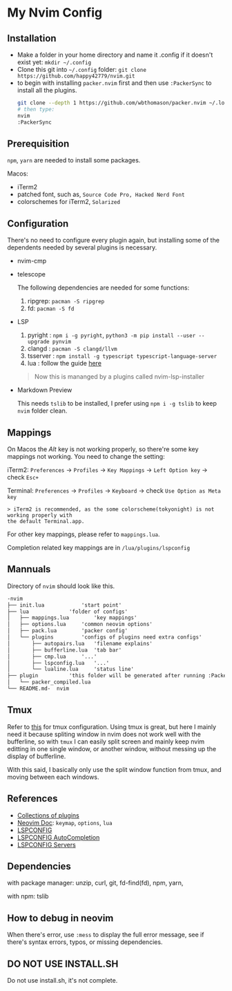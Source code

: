 # My Nvim Config
## Installation
- Make a folder in your home directory and name it .config if it doesn't exist yet: `mkdir ~/.config`
- Clone this git into `~/.config` folder: 
	`git clone https://github.com/happy42779/nvim.git`
- to begin with installing `packer.nvim` first and then use `:PackerSync` to install all the plugins.
	```sh	
	git clone --depth 1 https://github.com/wbthomason/packer.nvim ~/.local/share/nvim/site/pack/packer/start/packer.nvim
	# then type:
	nvim
	:PackerSync
	```
## Prerequisition
`npm`, `yarn` are needed to install some packages.

Macos: 
+ iTerm2
+ patched font, such as, `Source Code Pro, Hacked Nerd Font`
+ colorschemes for iTerm2, `Solarized`


## Configuration
There's no need to configure every plugin again, but installing some of the dependents needed by several plugins is necessary.
- nvim-cmp
	

- telescope

	The following dependencies are needed for some functions:

	1. ripgrep: `pacman -S ripgrep`
	2. fd: `pacman -S fd`

- LSP 

	1. pyright	: 
	`npm i -g pyright`, `python3 -m pip install --user --upgrade pynvim`
	2. clangd	: `pacman -S clangd/llvm`
	3. tsserver : `npm install -g typescript typescript-language-server`
	4. lua		: follow the guide [here](https://github.com/sumneko/lua-language-server/wiki/Build-and-Run)
	> Now this is mananged by a plugins called nvim-lsp-installer

- Markdown Preview

	This needs `tslib` to be installed, I prefer using `npm i -g tslib` to keep `nvim` folder clean.


## Mappings

On Macos the *Alt* key is not working properly, so there're some key mappings not working. You need to change the setting: 

iTerm2: `Preferences` -> `Profiles` -> `Key Mappings` -> `Left Option key` -> check `Esc+`

Terminal: `Preferences` -> `Profiles` -> `Keyboard` -> check `Use Option as Meta key`

	> iTerm2 is recommended, as the some colorscheme(tokyonight) is not working properly with 
	the default Terminal.app.

For other key mappings, please refer to `mappings.lua`. 

Completion related key mappings are in `/lua/plugins/lspconfig`
 

## Mannuals
Directory of `nvim` should look like this.
```md
-nvim
├── init.lua			'start point'
├── lua				'folder of configs'	
│   ├── mappings.lua		'key mappings'	
│   ├── options.lua		'common neovim options'	
│   ├── pack.lua		'packer config'
│   └── plugins			'configs of plugins need extra configs'
│       ├── autopairs.lua	'filename explains'
│       ├── bufferline.lua	'tab bar'
│       ├── cmp.lua		'...'
│       ├── lspconfig.lua	'...'
│       └── lualine.lua		'status line'	
├── plugin			'this folder will be generated after running :PackerCompile'
│   └── packer_compiled.lua	
└── README.md-	nvim

```

## Tmux
Refer to [this](https://github.com/happy42779/.dotfiles.git) for tmux configuration. Using tmux is great, but here I mainly need it because spliting window in nvim does not work well with the bufferline, so with `tmux` I can easily split screen and mainly keep nvim editting in one single window, or another window, without messing up the display of bufferline.

With this said, I basically only use the split window function from tmux, and moving between each windows.

## References
- [Collections of plugins](https://github.com/rockerBOO/awesome-neovim)
- [Neovim Doc](https://neovim.io/doc/user/index.html): `keymap`, `options`, `lua`
- [LSPCONFIG](https://github.com/neovim/nvim-lspconfig)
- [LSPCONFIG AutoCompletion](https://github.com/neovim/nvim-lspconfig/wiki/Autocompletion)
- [LSPCONFIG Servers](https://github.com/neovim/nvim-lspconfig/blob/master/doc/server_configurations.md)


## Dependencies
with package manager:
	unzip, curl, git, fd-find(fd), npm, yarn, 

with npm:
	tslib

## How to debug in neovim
When there's error, use `:mess` to display the full error message, see if there's syntax errors, typos, or missing dependencies.

## DO NOT USE INSTALL.SH
Do not use install.sh, it's not complete.
